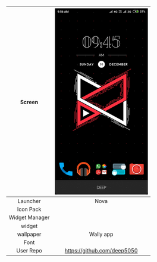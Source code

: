 


| Screen  |  ![alt](./1.png) |
|:-:|:-:|
| Launcher  | Nova  |
| Icon Pack  |  |
|Widget Manager   |  |
|  widget |  |
| wallpaper  | Wally app   |
| Font  |
|User Repo| https://github.com/deep5050 |
